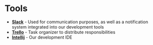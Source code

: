 # Tools
 - **[Slack](https://slack.com/)** - Used for communication purposes, as well as a notification system integrated into our development tools
 - **[Trello](https://trello.com/)** - Task organizer to distribute responsibilities
 - **[Intellij](https://www.jetbrains.com/idea/)** - Our development IDE
